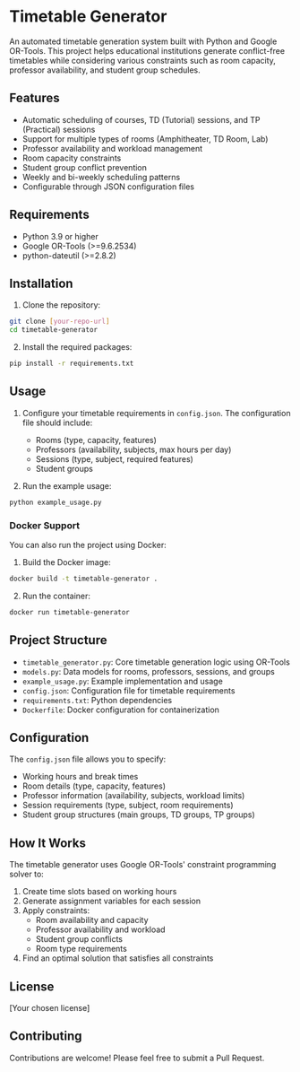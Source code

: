 # Timetable Generator

An automated timetable generation system built with Python and Google OR-Tools. This project helps educational institutions generate conflict-free timetables while considering various constraints such as room capacity, professor availability, and student group schedules.

## Features

- Automatic scheduling of courses, TD (Tutorial) sessions, and TP (Practical) sessions
- Support for multiple types of rooms (Amphitheater, TD Room, Lab)
- Professor availability and workload management
- Room capacity constraints
- Student group conflict prevention
- Weekly and bi-weekly scheduling patterns
- Configurable through JSON configuration files

## Requirements

- Python 3.9 or higher
- Google OR-Tools (>=9.6.2534)
- python-dateutil (>=2.8.2)

## Installation

1. Clone the repository:
```bash
git clone [your-repo-url]
cd timetable-generator
```

2. Install the required packages:
```bash
pip install -r requirements.txt
```

## Usage

1. Configure your timetable requirements in `config.json`. The configuration file should include:
   - Rooms (type, capacity, features)
   - Professors (availability, subjects, max hours per day)
   - Sessions (type, subject, required features)
   - Student groups

2. Run the example usage:
```bash
python example_usage.py
```

### Docker Support

You can also run the project using Docker:

1. Build the Docker image:
```bash
docker build -t timetable-generator .
```

2. Run the container:
```bash
docker run timetable-generator
```

## Project Structure

- `timetable_generator.py`: Core timetable generation logic using OR-Tools
- `models.py`: Data models for rooms, professors, sessions, and groups
- `example_usage.py`: Example implementation and usage
- `config.json`: Configuration file for timetable requirements
- `requirements.txt`: Python dependencies
- `Dockerfile`: Docker configuration for containerization

## Configuration

The `config.json` file allows you to specify:

- Working hours and break times
- Room details (type, capacity, features)
- Professor information (availability, subjects, workload limits)
- Session requirements (type, subject, room requirements)
- Student group structures (main groups, TD groups, TP groups)

## How It Works

The timetable generator uses Google OR-Tools' constraint programming solver to:

1. Create time slots based on working hours
2. Generate assignment variables for each session
3. Apply constraints:
   - Room availability and capacity
   - Professor availability and workload
   - Student group conflicts
   - Room type requirements
4. Find an optimal solution that satisfies all constraints

## License

[Your chosen license]

## Contributing

Contributions are welcome! Please feel free to submit a Pull Request.
